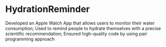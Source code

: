 # HydrationReminder
Developed an Apple Watch App that allows users to monitor their water consumption; Used to remind people to hydrate themselves with a precise scientific recommendation; Ensured high-quality code by using pair programming approach
